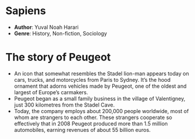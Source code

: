 # Sapiens
- **Author**: Yuval Noah Harari 
- **Genre**: History, Non-fiction, Sociology 

# The story of Peugeot
- An icon that somewhat resembles the Stadel lion-man appears today on cars, trucks, and motorcycles from Paris to Sydney.  It’s the hood ornament that adorns vehicles made by Peugeot, one of the oldest and largest of Europe’s carmakers.
- Peugeot began as a small family business in the village of Valentigney, just 300 kilometres from the Stadel Cave. 
- Today, the company employs about 200,000 people worldwide, most of whom are strangers to each other. These strangers cooperate so effectively that in 2008 Peugeot produced more than 1.5 million automobiles, earning revenues of about 55 billion euros.